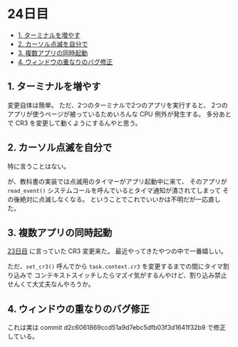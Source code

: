 # 24日目

<!-- mtoc-start -->

- [1. ターミナルを増やす](#1-ターミナルを増やす)
- [2. カーソル点滅を自分で](#2-カーソル点滅を自分で)
- [3. 複数アプリの同時起動](#3-複数アプリの同時起動)
- [4. ウィンドウの重なりのバグ修正](#4-ウィンドウの重なりのバグ修正)

<!-- mtoc-end -->

## 1. ターミナルを増やす

変更自体は簡単。
ただ、2つのターミナルで2つのアプリを実行すると、
2つのアプリが使うページが被っているためいろんな CPU 例外が発生する。
多分あとで CR3 を変更して動くようにするんやと思う。

## 2. カーソル点滅を自分で

特に言うことはない。

が、教科書の実装では点滅用のタイマーがアプリ起動中に来て、
そのアプリが `read_event()` システムコールを呼んでいるとタイマ通知が潰されてしまって
その後絶対に点滅しなくなる。
ということでこれでいいかは不明だが一応直した。

## 3. 複数アプリの同時起動

[23日目](./23.md) に言っていた CR3 変更来た。
最近やってきたやつの中で一番嬉しい。

ただ、`set_cr3()` 呼んでから `task.context.cr3` を変更するまでの間にタイマ割り込みで
コンテキストスイッチしたらマズイ気がするんやけど、割り込み禁止せんくて大丈夫なんやろうか。

## 4. ウィンドウの重なりのバグ修正

これは実は commit d2c6061869ccd51a9d7ebc5dfb03f3d1641f32b9 で修正している。

